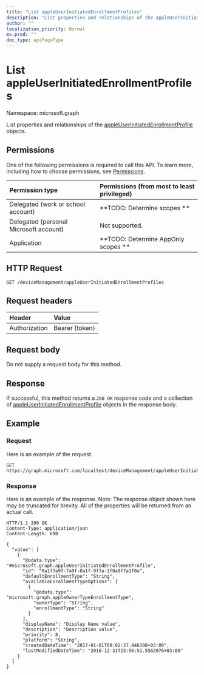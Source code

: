 ```yaml
---
title: "List appleUserInitiatedEnrollmentProfiles"
description: "List properties and relationships of the appleUserInitiatedEnrollmentProfile objects."
author: ""
localization_priority: Normal
ms.prod: ""
doc_type: apiPageType
---
```


# List appleUserInitiatedEnrollmentProfiles

Namespace: microsoft.graph

List properties and relationships of the [appleUserInitiatedEnrollmentProfile](../resources/appleuserinitiatedenrollmentprofile.md) objects.

## Permissions
One of the following permissions is required to call this API. To learn more, including how to choose permissions, see [Permissions](/concepts/permissions-reference.md).

|Permission type|Permissions (from most to least privileged)|
|:---|:---|
|Delegated (work or school account)|**TODO: Determine scopes **|
|Delegated (personal Microsoft account)|Not supported.|
|Application|**TODO: Determine AppOnly scopes **|

## HTTP Request
<!-- {
  "blockType": "ignored"
}
-->
``` http
GET /deviceManagement/appleUserInitiatedEnrollmentProfiles
```

## Request headers
|Header|Value|
|:---|:---|
|Authorization|Bearer {token}|

## Request body
Do not supply a request body for this method.

## Response
If successful, this method returns a `200 OK` response code and a collection of [appleUserInitiatedEnrollmentProfile](../resources/appleuserinitiatedenrollmentprofile.md) objects in the response body.

## Example

### Request
Here is an example of the request.
<!-- {
  "blockType": "request",
  "name": "get_appleuserinitiatedenrollmentprofile"
}
-->
``` http
GET https://graph.microsoft.com/localtest/deviceManagement/appleUserInitiatedEnrollmentProfiles
```

### Response
Here is an example of the response. Note: The response object shown here may be truncated for brevity. All of the properties will be returned from an actual call.
<!-- {
  "blockType": "response",
  "truncated": true,
  "@odata.type": "collection(microsoft.graph.appleuserinitiatedenrollmentprofile)"
}
-->
``` http
HTTP/1.1 200 OK
Content-Type: application/json
Content-Length: 698

{
  "value": [
    {
      "@odata.type": "#microsoft.graph.appleUserInitiatedEnrollmentProfile",
      "id": "0a1f7a9f-7a9f-0a1f-9f7a-1f0a9f7a1f0a",
      "defaultEnrollmentType": "String",
      "availableEnrollmentTypeOptions": [
        {
          "@odata.type": "microsoft.graph.appleOwnerTypeEnrollmentType",
          "ownerType": "String",
          "enrollmentType": "String"
        }
      ],
      "displayName": "Display Name value",
      "description": "Description value",
      "priority": 8,
      "platform": "String",
      "createdDateTime": "2017-01-01T00:02:37.446308+03:00",
      "lastModifiedDateTime": "2016-12-31T23:56:51.5562076+03:00"
    }
  ]
}
```

